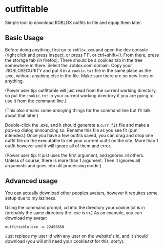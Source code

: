 # outfittable
Simple tool to download ROBLOX outfits to file and equip them later.

## Basic Usage

Before doing anything, first go to `roblox.com` and open the dev console (right click and press Inspect, or press F11, or ctrl+shift+I). From there, press the storage tab (in firefox). There should be a cookies tab in the tree somewhere in there. Select the .roblox.com domain.
Copy your .ROBLOSECURITY and put it in a `cookie.txt` file in the same place as the .exe, without anything else in the file. Make sure there are no new-lines or anything.

(Power user tip: outfittable will just read from the current working directory, so put the `cookie.txt` in your current working directory if you are going to use it from the command line.)

(This also means some annoying things for the command line but I'll talk about that later.)

Double-click the .exe, and it should generate a `curr.fit` file and make a pop-up dialog announcing so. Rename this file as you see fit (pun intended.)
Once you have a few outfits saved, you can drag and drop one outfit file on the executable to set your current outfit on the site. More than 1 outfit however and it will ignore all of them and error.

(Power user tip: It just uses the first argument, and ignores all others. Unless of course, there is more than 1 argument. Then it ignores all arguments and goes into util processing mode.)

## Advanced usage

You can actually download other peoples avatars, however it requires some setup due to my laziness.

Using the command prompt, cd into the directory your cookie.txt is in (probably the same directory the .exe is in.)
As an example, you can download my avatar:

```shell
outfittable.exe -u 22456650
```

Just replace my user id with any user on the website's id, and it should download (you will still need your cookie.txt for this, sorry).
